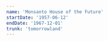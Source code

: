 ```yaml
---
name: 'Monsanto House of the Future'
startDate: '1957-06-12'
endDate: '1967-12-01'
trunk: 'tomorrowland'
---
```

